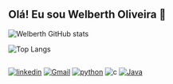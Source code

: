 ## Olá! Eu sou Welberth Oliveira 👋

![Welberth GitHub stats](https://github-readme-stats.vercel.app/api?username=welberth77&show_icons=true&theme=transparent)

![Top Langs](https://github-readme-stats.vercel.app/api/top-langs/?username=00&layout=compact&show_icons=true&theme=transparent)
##

[![linkedin](https://img.shields.io/badge/LinkedIn-0077B5?style=for-the-badge&logo=linkedin&logoColor=white)](https://www.linkedin.com/in/welberth-oliveira/)
[![Gmail](https://img.shields.io/badge/Gmail-D14836?style=for-the-badge&logo=gmail&logoColor=white)](https://mail.google.com/mail/u/0/?pli=1#inbox)
[![python](https://img.shields.io/badge/Python-3776AB?style=for-the-badge&logo=python&logoColor=white)](https://github.com/Welberth77/Exercicios_Python)
![c](https://img.shields.io/badge/C-00599C?style=for-the-badge&logo=c&logoColor=white)
[![Java](https://img.shields.io/badge/Java-ED8B00?style=for-the-badge&logo=openjdk&logoColor=white)](https://github.com/Welberth77/Exercicios_Java)
